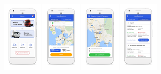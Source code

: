<div align="center">
    <img src="screens/mobile/01.png" width="24%" />
    <img src="screens/mobile/02.png" width="24%" />
    <img src="screens/mobile/03.png" width="24%" />
    <img src="screens/mobile/04.png" width="24%" />
</div>
